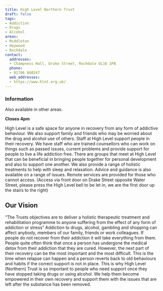 ```yaml
---
title: High Level Northern Trust
draft: false
tags:
- Addiction
- Drugs
- Alcohol
areas:
- Middleton
- Heywood
- Rochdale
contact:
  addresses:
  - Champness Hall, Drake Street, Rochdale OL16 1PB
  phone:
  - 01706 860247
  web_addresses:
  - https://www.hlnt.org.uk/
---
```


### Information
Also available in other areas.

**Closes 4pm**

High Level is a safe space for anyone in recovery from any form of addictive behaviour. We also support family and friends who may be worried about the drug and alcohol use of others.
Staff at High Level support people in their recovery. We have staff who are trained counsellors who can work on things such as passed issues, current problems and provide support for people to live a life addiction free. There are groups that meet at High Level that can be beneficial in bringing people together for personal development and also to support one another.
We also provide a range of holistic treatments to help with sleep and relaxation. Advice and guidance is also available on a range of issues.
Remote services are provided for those who cannot access.
(Access via front door on Drake Street opposite Water Street, please press the High Level bell to be let in, we are the first door up the stairs to the right)  

## Our Vision  

“The Trusts objectives are to deliver a holistic therapeutic treatment and rehabilitation programme to anyone suffering from the effect of any form of addiction or stress”
Addiction to drugs, alcohol, gambling and shopping can affect anybody, members of our family, friends or work colleagues.  If people do not recover from their addiction it will take everything from them.
People quite often think that once a person has undergone the medical detox from their addiction that they are cured.  However, the next part of their recovery can be the most important and the most difficult.  This is the time when relapse can happen and a person reverts back to old behaviours and habits if the correct support is not in place.
This is why High Level (Northern) Trust is so important to people who need support once they have stopped taking drugs or using alcohol.  We help them become empowered in their own recovery and support them with the issues that are left after the substance has been removed.